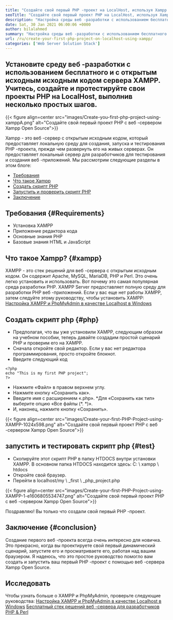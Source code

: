 ```yaml
---
title: "Создайте свой первый PHP -проект на LocalHost, используя Xampp '" 
seoTitle: "Создайте свой первый проект PHP на LocalHost, используя Xampp" 
description: "Настройка среды веб -разработки с использованием бесплатного и открытого веб -сервера XAMPP. Создайте и протестируйте свои проекты PHP на LocalHost, выполнив несколько простых шагов." 
date: Sat, 30 Jan 2021 06:00:06 +0000
author: bilalahmed
summary: "Настройка среды веб -разработки с использованием бесплатного и с открытым исходным кодом сервера XAMPP. Учитесь, создайте и протестируйте свои проекты PHP на LocalHost, выполнив несколько простых шагов." 
url: /ru/create-your-first-php-project-on-localhost-using-xampp/
categories: ['Web Server Solution Stack']
---
```


## Установите среду веб -разработки с использованием бесплатного и с открытым исходным исходным кодом сервера XAMPP. Учитесь, создайте и протестируйте свои проекты PHP на LocalHost, выполнив несколько простых шагов.

{{< figure align=center src="images/Create-you-first-php-project-using-xamppA.png" alt="Создайте свой первый проект PHP с веб -сервером Xampp Open Source">}}

Xampp - это веб -сервер с открытым исходным кодом, который предоставляет локальную среду для создания, запуска и тестирования PHP -проекта, прежде чем развернуть его на живых серверах. Он предоставляет локальный сервер для разработчиков для тестирования и создания веб -приложений. Мы рассмотрим следующие разделы в этом блоге:
  * [Требования][2]
  * [Что такое Xampp][3]
  * [Создать скрипт PHP][4]
  * [Запустить и проверить скрипт PHP][5]
  * [Заключение][6]

## Требования   {#Requirements}
  * Установка XAMPP
  * Приложение редактора кода
  * Основные знания PHP
  * Базовые знания HTML и JavaScript

## Что такое Xampp?   {#xampp}
XAMPP - это стек решений для веб -сервера с открытым исходным кодом. Он содержит Apache, MySQL, MariaDB, PHP и Perl. Это очень легко установить и использовать. Вот почему это самая популярная среда разработки PHP. XAMPP Server предоставляет полную среду для разработки PHP веб -приложений. Если у вас еще нет работы XAMPP, затем следуйте этому руководству, чтобы установить XAMPP:
[Настройка XAMPP и PhpMyAdmin в качестве Localhost в Windows][7]

## Создать скрипт php   {#php}
  * Предполагая, что вы уже установили XAMPP, следующим образом на учебном пособии, теперь давайте создадим простой сценарий PHP и проверим его на XAMPP.
  * Сначала откройте свой редактор. Если у вас нет редактора программирования, просто откройте блокнот.
  * Введите следующий код
```
<?php
echo "This is my first PHP project";
?>
```
  * Нажмите «Файл» в правом верхнем углу.
  * Нажмите кнопку «Сохранить как».
  * Введите имя с расширением «.php».
  *Для «Сохранить как тип» выберите опцию «Все файлы (\*. \*)».
  * И, наконец, нажмите кнопку «Сохранить».

{{< figure align=center src="images/Create-your-first-PHP-Project-using-XAMPP-1024x598.png" alt="Создайте свой первый проект PHP с веб -сервером Xampp Open Source">}}


## запустить и тестировать скрипт php   {#test}
  * Скопируйте этот скрипт PHP в папку HTDOCS внутри установки XAMPP. В основном папка HTDOCS находится здесь: C: \ xampp \ htdocs
  * Откройте свой браузер.
  * Перейти в localhost/my \ _first \ _php_project.php

{{< figure align=center src="images/Create-your-first-PHP-Project-using-XAMPP-1-e1606805534747.png" alt="Создайте свой первый проект PHP с веб -сервером Xampp Open Source">}}

Поздравляю! Вы только что создали свой первый PHP -проект.

## Заключение   {#conclusion}
Создание первого веб -проекта всегда очень интересно для новичка. Это прекрасно, когда вы проектируете свой первый динамический сценарий, запустите его и просматриваете его, работая над вашим браузером. Я надеюсь, что это простое руководство помогло вам создать и запустить ваш первый PHP -проект с помощью веб -сервера Xampp Open Source.

## Исследовать
Чтобы узнать больше о XAMPP и PhpMyAdmin, проверьте следующие руководства:
[Настройка XAMPP и PhpMyAdmin в качестве Localhost в Windows][7]
[Бесплатный стек решений веб -сервера для разработчиков PHP & Perl][1]

  
[1]: https://products.containerize.com/solution-stack/xampp
[2]: #requirements
[3]: #xampp
[4]: #php
[5]: #test
[6]: #conclusion
[7]: https://blog.containerize.com/database-management-software/how-to-setup-xampp-and-phpmyadmin-as-localhost-on-windows/
